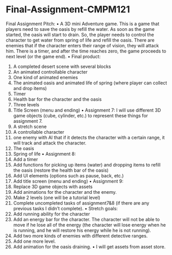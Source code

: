 # Final-Assignment-CMPM121
Final Assignment Pitch:
•	A 3D mini Adventure game. This is a game that players need to save the oasis by refill the water. As soon as the game started, the oasis will start to drain. So, the player needs to control the character to get water from spring of life and refill the oasis. There are enemies that if the character enters their range of vision, they will attack him. There is a timer, and after the time reaches zero, the game proceeds to next level (or the game end).
•	Final product:
1.	A completed desert scene with several blocks
2.	An animated controllable character
3.	One kind of animated enemies
4.	The animated oasis and animated life of spring (where player can collect and drop items)
5.	Timer
6.	Health bar for the character and the oasis
7.	Three levels
8.	Title Screen (menu and ending) 
•	Assignment 7: I will use different 3D game objects (cube, cylinder, etc.) to represent these things for assignment 7.
1.	A stretch scene
2.	A controllable character
3.	one enemy with AI that if it detects the character with a certain range, it will track and attack the character.
4.	The oasis 
5.	Spring of life
•	Assignment 8: 
1.	Add a timer
2.	Add functions for picking up items (water) and dropping items to refill the oasis (restore the health bar of the oasis)
3.	Add UI elements (options such as pause, back, etc.)
4.	Add title screen (menu and ending)
•	Assignment 9:
1.	Replace 3D game objects with assets
2.	Add animations for the character and the enemy.
3.	Make 2 levels (one will be a tutorial level)
4.	Complete uncompleted tasks of assignment7&8 (if there are any previous tasks I didn’t complete).
•	Stretch goals:  
1.	Add running ability for the character
2.	Add an energy bar for the character. The character will not be able to move if he lose all of the energy (the character will lose energy when he is running, and he will restore his energy while he is not running).
3.	Add two more kinds of enemies with different detective ranges.
4.	Add one more level.
5.	Add animation for the oasis draining.
•	I will get assets from asset store.
